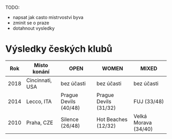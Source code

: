 TODO:

-   napsat jak casto mistrvostvi byva
-   zminit se o praze
-   dotahnout vysledky

# Výsledky českých klubů

| Rok  | Místo konání    | OPEN                  | WOMEN                 | MIXED                |
| ---- | --------------- | --------------------- | --------------------- | -------------------- |
| 2018 | Cincinnati, USA | bez účasti            | bez účasti            | bez účasti           |
| 2014 | Lecco, ITA      | Prague Devils (40/48) | Prague Devils (31/32) | FUJ (33/48)          |
| 2010 | Praha, CZE      | Silence (26/48)       | Hot Beaches (12/32)   | Velká Morava (34/40) |
